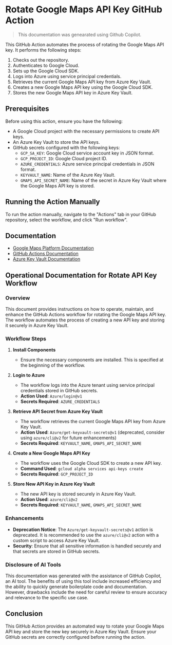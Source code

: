 # Rotate Google Maps API Key GitHub Action

> This documentation was genearated using Github Copilot.

This GitHub Action automates the process of rotating the Google Maps API key. It performs the following steps:

1. Checks out the repository.
2. Authenticates to Google Cloud.
3. Sets up the Google Cloud SDK.
4. Logs into Azure using service principal credentials.
5. Retrieves the current Google Maps API key from Azure Key Vault.
6. Creates a new Google Maps API key using the Google Cloud SDK.
7. Stores the new Google Maps API key in Azure Key Vault.

## Prerequisites

Before using this action, ensure you have the following:

- A Google Cloud project with the necessary permissions to create API keys.
- An Azure Key Vault to store the API keys.
- GitHub secrets configured with the following keys:
  - `GCP_SA_KEY`: Google Cloud service account key in JSON format.
  - `GCP_PROJECT_ID`: Google Cloud project ID.
  - `AZURE_CREDENTIALS`: Azure service principal credentials in JSON format.
  - `KEYVAULT_NAME`: Name of the Azure Key Vault.
  - `GMAPS_API_SECRET_NAME`: Name of the secret in Azure Key Vault where the Google Maps API key is stored.

## Running the Action Manually

To run the action manually, navigate to the "Actions" tab in your GitHub repository, select the workflow, and click "Run workflow".

## Documentation

- [Google Maps Platform Documentation](https://developers.google.com/maps/apis-by-platform)
- [GitHub Actions Documentation](https://docs.github.com/en/actions)
- [Azure Key Vault Documentation](https://learn.microsoft.com/en-us/azure/key-vault/)

## Operational Documentation for Rotate API Key Workflow

### Overview
This document provides instructions on how to operate, maintain, and enhance the GitHub Actions workflow for rotating the Google Maps API key. The workflow automates the process of creating a new API key and storing it securely in Azure Key Vault.

### Workflow Steps

1. **Install Components**
   - Ensure the necessary components are installed. This is specified at the beginning of the workflow.

2. **Login to Azure**
   - The workflow logs into the Azure tenant using service principal credentials stored in GitHub secrets.
   - **Action Used**: `Azure/login@v1`
   - **Secrets Required**: `AZURE_CREDENTIALS`

3. **Retrieve API Secret from Azure Key Vault**
   - The workflow retrieves the current Google Maps API key from Azure Key Vault.
   - **Action Used**: `Azure/get-keyvault-secrets@v1` (deprecated, consider using `azure/cli@v2` for future enhancements)
   - **Secrets Required**: `KEYVAULT_NAME`, `GMAPS_API_SECRET_NAME`

4. **Create a New Google Maps API Key**
   - The workflow uses the Google Cloud SDK to create a new API key.
   - **Command Used**: `gcloud alpha services api-keys create`
   - **Secrets Required**: `GCP_PROJECT_ID`

5. **Store New API Key in Azure Key Vault**
   - The new API key is stored securely in Azure Key Vault.
   - **Action Used**: `azure/cli@v2`
   - **Secrets Required**: `KEYVAULT_NAME`, `GMAPS_API_SECRET_NAME`

### Enhancements

- **Deprecation Notice**: The `Azure/get-keyvault-secrets@v1` action is deprecated. It is recommended to use the `azure/cli@v2` action with a custom script to access Azure Key Vault.
- **Security**: Ensure that all sensitive information is handled securely and that secrets are stored in GitHub secrets.

### Disclosure of AI Tools
This documentation was generated with the assistance of GitHub Copilot, an AI tool. The benefits of using this tool include increased efficiency and the ability to quickly generate boilerplate code and documentation. However, drawbacks include the need for careful review to ensure accuracy and relevance to the specific use case.

## Conclusion

This GitHub Action provides an automated way to rotate your Google Maps API key and store the new key securely in Azure Key Vault. Ensure your GitHub secrets are correctly configured before running the action.
